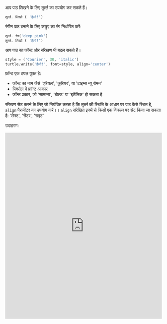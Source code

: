 आप पाठ लिखने के लिए तुर्त्ल का उपयोग कर सकते हैं।

```python
तुर्त्ल. लिखो ( 'हैलो!')
```

रंगीन पाठ बनाने के लिए कछुए का रंग निर्धारित करें:

```python
तुर्त्ल. रंग('deep pink')
तुर्त्ल. लिखो ( 'हैलो!')
```

आप पाठ का फ़ॉन्ट और संरेखण भी बदल सकते हैं।

```python
style = ('Courier', 30, 'italic')
turtle.write('हैलो!', font=style, align='center')
```

फ़ॉन्ट एक टपल युक्त है:

+ फ़ॉन्ट का नाम जैसे 'एरियल', 'कूरियर', या 'टाइम्स न्यू रोमन'
+ पिक्सेल में फ़ॉन्ट आकार
+ फ़ॉन्ट प्रकार, जो 'सामान्य', 'बोल्ड' या 'इटैलिक' हो सकता है

संरेखण सेट करने के लिए जो नियंत्रित करता है कि तुर्त्ल की स्थिति के आधार पर पाठ कैसे स्थित है, `align` पैरामीटर का उपयोग करें।। `align` संरेखित इनमें से किसी एक विकल्प पर सेट किया जा सकता है: 'लेफ्ट', 'सेंटर', 'राइट'

उदाहरण: 
<iframe src="https://trinket.io/embed/python/b2d97c615d?start=result" width="100%" height="600" frameborder="0" marginwidth="0" marginheight="0" allowfullscreen mark="crwd-mark"></iframe>